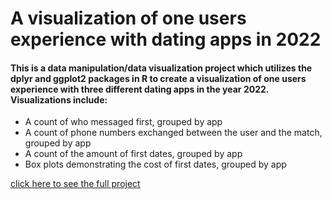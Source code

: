 # A visualization of one users experience with dating apps in 2022

#### This is a data manipulation/data visualization project which utilizes the dplyr and ggplot2 packages in R to create a visualization of one users experience with three different dating apps in the year 2022. Visualizations include:
- A count of who messaged first, grouped by app
- A count of phone numbers exchanged between the user and the match, grouped by app
- A count of the amount of first dates, grouped by app
- Box plots demonstrating the cost of first dates, grouped by app

[click here to see the full project]("https://isaac110820.github.io/dating-app-project/dating-app-project")
